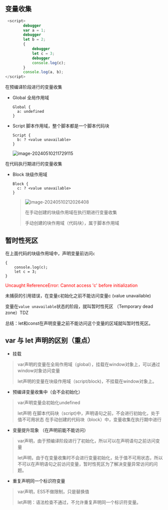 ## 变量收集

~~~js
 <script>
        debugger
        var a = 1;
        debugger
        let b = 2;
        {
            debugger
            let c = 3;
            debugger
            console.log(c);
        }
        console.log(a, b);
</script>
~~~

在预编译阶段进行的变量收集

- Global  全局作用域

  ~~~
  Global {
    a: undefined
  }
  ~~~

- Script   脚本作用域，整个脚本都是一个脚本代码块

  ~~~
  Script {
    b: ? <value unavailable>
  }
  ~~~

  ![image-20240510211729115](https://static.woku.net/blog/image-20240510211729115.png)

在代码执行期进行的变量收集

- Block 块级作用域

  ~~~
  Block {
    c: ? <value unavailable>
  }
  ~~~

  >![image-20240510212026408](https://static.woku.net/blog/image-20240510212026408.png)
  >
  >在手动创建的块级作用域在执行期进行变量收集
  >
  >手动创建的块作用域（代码块），属于脚本作用域

## 暂时性死区

在上面代码的块级作用域中，声明变量前访问`c` 

~~~
{
    console.log(c);
    let c = 3;      
}
~~~

<span style="color: red">Uncaught ReferenceError: Cannot access 'c' before initialization</span> 

未捕获的引用错误，在变量c初始化之前不能访问变量c (value unavailable)

变量在`value unavailable`状态的阶段，就叫暂时性死区 （Temporary dead zone）TDZ

总结：let和const在声明变量之前不能访问这个变量的区域就叫暂时性死区。

## var 与 let 声明的区别（重点）

- 挂载

> var声明的变量在全局作用域（global），挂载在window对象上，可以通过window对象访问变量
>
> let声明的变量在块级作用域（script/block)，不挂载在window对象上。



- 预编译变量收集中（会不会初始化）

>var声明变量会初始化undefined
>
>let声明
>在脚本代码块（script)中，声明语句之前，不会进行初始化，处于值不可用状态
>在手动创建的代码块（block）中，变量收集在执行期中进行



- 变量提升现象 （在声明前能不能访问）

> var声明，由于预编译阶段进行了初始化，所以可以在声明语句之前访问变量
>
> let声明，由于在变量收集时不会进行变量初始化，处于值不可用状态，所以不可以在声明语句之前访问变量，暂时性死区为了解决变量异常访问的问题。



- 重复声明同一个标识符变量

>var声明，ES5不做限制，只是替换值
>
>let声明：语法检查不通过，不允许重复声明同一个标识符变量。







